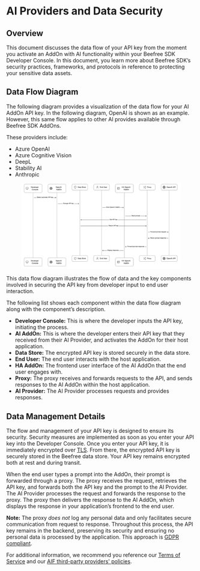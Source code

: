 # AI Providers and Data Security

## Overview <a href="#overview" id="overview"></a>

This document discusses the data flow of your API key from the moment you activate an AddOn with AI functionality within your Beefree SDK Developer Console. In this document, you learn more about Beefree SDK’s security practices, frameworks, and protocols in reference to protecting your sensitive data assets.

## Data Flow Diagram <a href="#data-flow-diagram" id="data-flow-diagram"></a>

The following diagram provides a visualization of the data flow for your AI AddOn API key. In the following diagram, OpenAI is shown as an example. However, this same flow applies to other AI provides available through Beefree SDK AddOns.&#x20;

These providers include:

* Azure OpenAI
* Azure Cognitive Vision
* DeepL
* Stability AI
* Anthropic

<figure><img src="../../../../.gitbook/assets/CleanShot 2024-04-04 at 12.04.07.png" alt=""><figcaption></figcaption></figure>

This data flow diagram illustrates the flow of data and the key components involved in securing the API key from developer input to end user interaction.

The following list shows each component within the data flow diagram along with the component’s description.

* **Developer Console:** This is where the developer inputs the API key, initiating the process.
* **AI AddOn:** This is where the developer enters their API key that they received from their AI Provider, and activates the AddOn for their host application.&#x20;
* **Data Store:** The encrypted API key is stored securely in the data store.
* **End User:** The end user interacts with the host application.
* **HA AddOn:** The frontend user interface of the AI AddOn that the end user engages with.
* **Proxy:** The proxy receives and forwards requests to the API, and sends responses to the AI AddOn within the host application.
* **AI Provider:** The AI Provider processes requests and provides responses.

## Data Management Details <a href="#data-management-details" id="data-management-details"></a>

The flow and management of your API key is designed to ensure its security. Security measures are implemented as soon as you enter your API key into the Developer Console. Once you enter your API key, it is immediately encrypted over [TLS](https://www.internetsociety.org/deploy360/tls/basics/). From there, the encrypted API key is securely stored in the Beefree data store. Your API key remains encrypted both at rest and during transit.&#x20;

When the end user types a prompt into the AddOn, their prompt is forwarded through a proxy. The proxy receives the request, retrieves the API key, and forwards both the API key and the prompt to the AI Provider. The AI Provider processes the request and forwards the response to the proxy. The proxy then delivers the response to the AI AddOn, which displays the response in your application’s frontend to the end user.

**Note:** The proxy _does not_ log any personal data and only facilitates secure communication from request to response. Throughout this process, the API key remains in the backend, preserving its security and ensuring no personal data is processed by the application. This approach is [GDPR compliant](https://beefree.io/gdpr-compliance).

For additional information, we recommend you reference our [Terms of Service](https://sdkwebflow.beefree.io/terms-of-service) and our [AIF third-party providers' policies](https://developers.beefree.io/aif-third-party-providers).&#x20;
